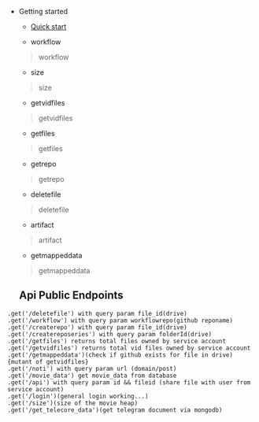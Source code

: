 <!-- _navbar.md -->

* Getting started

  * [Quick start](quickstart.md)
  
  * workflow
   >workflow
  
  * size
   >size
  
  * getvidfiles
   >getvidfiles
  
  * getfiles
   >getfiles
   
  * getrepo
   >getrepo
  
  * deletefile
   >deletefile
  
  * artifact
   >artifact
  
  * getmappeddata
   >getmappeddata



   ## Api Public Endpoints
```
.get('/deletefile') with query param file_id(drive)
.get('/workflow') with query param workflowrepo(github reponame)
.get('/createrepo') with query param file_id(drive)
.get('/createreposeries') with query param folderId(drive)
.get('/getfiles') returns total files owned by service account
.get('/getvidfiles') returns total vid files owned by service account
.get('/getmappeddata')(check if github exists for file in drive){mutant of getvidfiles}
.get('/noti') with query param url (domain/post)
.get('/movie_data') get movie_data from database
.get('/api') with query param id && fileid (share file with user from service account)
.get('/login')(general login working...)
.get('/size')(size of the movie heap)
.get('/get_telecore_data')(get telegram document via mongodb)
```